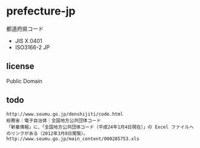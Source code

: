 # prefecture-jp

都道府県コード

- JIS X 0401
- ISO3166-2 JP

## license

Public Domain

## todo

```text
http://www.soumu.go.jp/denshijiti/code.html
総務省｜電子自治体｜全国地方公共団体コード
「新着情報」に、「全国地方公共団体コード（平成24年1月4日現在）」の Excel ファイルへのリンクがある（2012年3月8日閲覧）。
http://www.soumu.go.jp/main_content/000285753.xls
```
